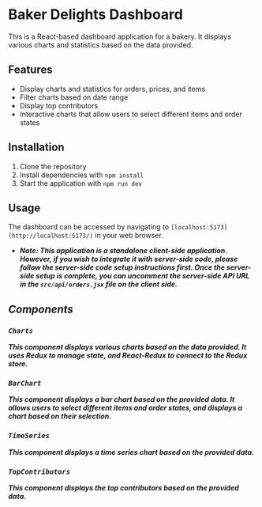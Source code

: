 # Baker Delights Dashboard

This is a React-based dashboard application for a bakery. It displays various charts and statistics based on the data provided.

## Features

- Display charts and statistics for orders, prices, and items
- Filter charts based on date range
- Display top contributors
- Interactive charts that allow users to select different items and order states

## Installation

1. Clone the repository
2. Install dependencies with `npm install`
3. Start the application with `npm run dev`

## Usage

The dashboard can be accessed by navigating to `[localhost:5173](http://localhost:5173/)` in your web browser.
- <b><i>Note: This application is a standalone client-side application. However, if you wish to integrate it with server-side code, please follow the server-side code setup instructions first. Once the server-side setup is complete, you can uncomment the server-side API URL in the `src/api/orders.jsx` file on the client side.<i><b>


## Components

### `Charts`

This component displays various charts based on the data provided. It uses Redux to manage state, and React-Redux to connect to the Redux store.

### `BarChart`

This component displays a bar chart based on the provided data. It allows users to select different items and order states, and displays a chart based on their selection.

### `TimeSeries`

This component displays a time series chart based on the provided data.

### `TopContributors`

This component displays the top contributors based on the provided data.


